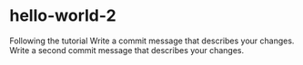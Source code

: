 # hello-world-2
Following the tutorial
Write a commit message that describes your changes.
Write a second commit message that describes your changes.
